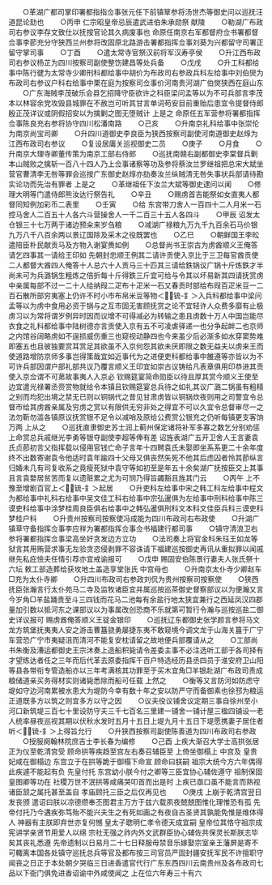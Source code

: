 <!-- { "loadSidebar": true } -->
　　○革湖广都司掌印署都指指佥事张元任下前镇筸参将汤世杰等御史问以巡抚汪道昆论劾也
　　○丙申  仁宗昭皇帝忌辰遣武进伯朱承勋祭  献陵
　　○勒湖广布政司右参议李存文致仕以抚按官论其久病废事也  命原任南京右军都督府佥书署都督佥事李莭充分守狭西兰州参将改固原北路游击署都指挥佥事刘葵为兴都留守司署正留守掌司事
　　○丁酉
　　○遣太常寺官祭汉前将军汉寿亭侯
　　○升江西布政司右参议杨芷为四川按察司副使整饬建昌等处兵备
　　○戊戌
　　○升工科都给事中陈行徤为太常寺少卿刑科都给事中胡价为布政司右参政兵科左给事中刘伯爕为布政司右参议户科右给事中栗在庭为按察司佥事价河南贵河湖广伯爕狭西在庭山东
　　○广东海贼李茂破乐会县乞招降守臣欲许之科臣梁问孟等以为不可兵部言李茂本以林容余党攻毁县城罪在不赦岂可听其甘言单词苟安目前重贻后患宜令提督侍郎殷正茂详议或阴假招安以为擒剿之图无堕贼计  上是之  命原任五军营参将署都指挥佥事陈良充右参将协守四川松潘南路
　　○己亥
　　○升南京礼科给事中张崇伦为南京尚宝司卿
　　○升四川道御史李良臣为狭西按察司副使河南道御史赵焞为江西布政司右参议
　　○复设居庸关巡视御史二员
　　○庚子
　　○月食
　　○升南京大理寺卿董传策为南京工部右侍郎
　　○巡抚南赣右副都御史李棠督兵剿本山贼败之擒斩一百八十四人乃上佥事诸察等功及参将蔡汝兰罗继祖把总宋大斌坐营官曹清李无咎等罪会巡按广东御史赵焞亦劾奏汝兰纵贼清无咎失事状兵部请待勘实论功而先治有罪者  上是之
　　○革继祖任下汝兰大斌等御史逮问以闻
　　○修理大明等门遣侍郎熊汝达行祭告礼
　　○辛丑
　　○赐虏首吉能祭如女直夷人都督同知例加彩币二表里
　　○壬寅
　　○给  东宫带刀舍人一百四十二人月米一石控马舍人二百五十人各六斗营操舍人一千二百三十五人各四斗
　　○甲辰  诏发太仓银三十七万两于诸边预籴来岁刍粮
　　○减湖广禄粮九万九千九百余石马价银九万八千八百余两以景辽国除及采木之役既罢也
　　○乙巳
　　○朝鲜国王李昖遣陪臣朴民献贡马及方物入谢宴赉如例
　　○总督尚书王崇古为虏酋顺义王俺答请乞四事其一请给王印如  先朝封忠顺王例其二请许贡使入京比于三卫每官酋贡使二人都督大酋四人俺答十人总六十人贡马三十匹其三请给鉄锅议广锅十斤炼鉄才半尚未可为兵潞锅生粗炼之倍折每十斤得鉄三斤宜可给与令其以坏易新其四请抚赏虏中亲属每部不过一二十人给纳叚二疋布十疋米一石又春贡时部给布叚百疋米豆一二百石散所部穷夷塞上仍许不时小市布帛米豆等物＜锍-釒＞入兵科都给事中梁问孟等以为虏中食用必资于锅与之互市固无害顾抚赏之论不宜轻许人众费多靡有止极虏习以为常将谓岁例异时因而议增不可得减必为转输之患且虏数十万人中国岂能尽衣食之礼科都给事中陆树德亦言贡使入京有五不可凌虐驿递一也分争起衅二也京师之内馆谷阔略虏如不逞损威伤重三也窥视动静四也今来虽少后必渐多如水穿窦势难即塞五也且彼独要赏耳赏足其欲虽不入京何怨其欲未厌即限之数无益夫以虏来王而使道路增防京师多事岂得策哉宜如近事代为之进便吏科都给事中雒遵等亦皆以为不可许兵部因谓户部礼部共议乃覆言顺义王印宜如崇古议铸给凡表章俱用印恭进其贡使入京佥谓不可苐故事夷人入京必  钦赐筵宴简命勋臣以待且厚其赏今顺义王使至边宜遣光禄署丞赍赏物就给令本镇且钦赐筵宴总兵待之如礼其议广潞二锅虽有粗精之别而均犯出境之禁无已则以铜锅代之昔见甘肃虏皆以铜锅炊夜则用之司警宜令总督市给其虏酋亲属及穷虏之赏以有限供无穷非处之得宜不可以久宜令总督审尽一之法勿靳勿滥各镇原议抚赏银不足令以减哨及原给公费赏公银充之仍听每镇更支客饷万两  上从之
　　○巡抚直隶御史苏士润上蓟州保定诸将补军多寡之数乞分别劝惩  上命赏总兵戚继光李勇等银夺副使李超等俸有差  诏旌表湖广五开卫舍人王言妻袁氏贞莭初言父指挥载以侵用官钱亡命子言年十四聘袁氏未娶即坐系系更二十余年度终不出数寄谢袁令他适时袁年踰四十父母又俱丧然矢死不他其后虑囚者怜其莭纵言归婚未几有司复收系之竟瘦死狱中袁守等如初至是年五十余矣湖广抚按臣交上其事且言袁婺居贫苦而复以遗赃累之尤为可悯乃得旨蠲豁且旌其门云
　　○丙午  上不豫至增剧百官上＜锍-釒＞起居
　　○升吏科左给事中宋之韩工科左给事中程文为都给事中礼科右给事中吴文佳工科右给事中宗弘暹俱为左给事中刑科给事中陈三谟吏科给事中涂梦桂周良臣俱右给事中之韩弘暹俱刑科文本科文佳臣兵科三谟吏科梦桂户科
　　○升贵州按察司按察使冯成能为四川布政司右布政使
　　○升湖广镇草守备指挥佥事李应祥为署都指挥佥事佥书福建行都司事
　　○镇守清浪卫右参将署都指挥佥事梁高坐奸贪发边方立功
　　○法司奏上将官金科朱珏王如龙等狱言其用贿营求事无左验贪恣侵剥罪不容诛请下福建巡按御史再讯从重拟罪以闻戚继先私庇憸夫任情引荐亦宜戒谕报可
　　○戊申  赐固安伯陈景行妻夫人张氏祭十六坛  敕工部造葬给获坆地土盖造享堂张氏  中宫母也
　　○升南京太仆寺少卿赵车□充为太仆寺卿
　　○升四川布政司右参政刘侃为贵州按察司按察使
　　○狭西抚臣张瀚言行太仆苑马二寺及监牧诸臣宜并属巡按巡茶御史督察部议以为便瀚又言今岁角□羊盐踊贵至斗三四钱而花马二池每有余盐行地太狭宜兼行之西延凤汉四郡量加引数以抵河东之课部议以为事属改创恐商不乐就第可暂行令瀚与巡按巡盐二御史详议报可  赐虏酋俺答顺义王锭金银印
　　○巡抚辽东都御史张学颜言参将马文龙方筑堡抚夷夷人安之游击曹簋骁勇屡捷东夷不敢窥境今调文龙于山海关簋于广宁车营恐广宁市夷疑沮而清河不能复安枕请留之故地便兵部覆请从之
　　○工部尚书朱衡及漕运都御史王宗沐奏上造船积毙请令差委主事不必注选听工部于各司择有才望练达者任之三年而后代革去原委指挥千百户特选经历县丞四员于淮安府卫山阳等县各带衔专管造船亦以三年考满核其功罪至于买木宜角□羊银赴湖广布政司责成粮储道亲买务得材实则诸毙悉除而船可任载  上然之
　　○衡等又言防河如防虑守堤如守边河南累被水患大为堤防今幸有数十年之安以防严守而备御素也徐邳为粮运正道既多方以筑之则宜多方以守之因
　　○议夫役议铺舍议定期三事自徐州至小河口新筑堤三百七十里设防守夫三千七百名三里建一铺舍一铺计屋三楹四铺设一老人统率昼夜巡视其期以伏秋水发时五月十五日上堤九月十五日下堤愿携妻子居住者听＜锍-釒＞上得旨允行
　　○升狭西按察司副使陈善道为四川布政司右参政
　　○授服阕翰林院庶吉士李长春为编修
　　○己酉  上疾大渐召大学士高拱张居正为仪至乾清宫受  顾命拱等疾趋至宫左右奏召辅臣至  上倚坐御榻上  中宫及  皇贵妃咸在御榻边  东宫立于在拱等跪于御榻下命宣  顾命曰朕嗣  祖宗大统今方六年偶得此疾遽不能起有负  先皇付托  东宫幼小朕今付之卿等三臣宜协心辅佐遵守  祖制保固皇图卿等功在  社稷万世不泯拱等咸痛哭叩首而出是时  上疾已亟口虽不能言而熟视诸臣颔之属托甚至盖自  孝庙顾托三臣之后仅再见也
　　○庚戌  上崩于乾清宫翌日发丧颁  遣诏曰朕以凉德缵奉丕图君主万方于兹六载夙夜兢兢图惟化理惟恐有孤  先帝付托乃今遘疾弥笃殆不能兴夫生之有死如画之有夜自古圣贤其孰能免惟是维体得人  神器有主朕即弃世亦复何憾  皇太子聦明仁孝令德天成宜嗣  皇帝位其恪守祖宗成宪讲学亲贤节用爱人以绵  宗社无强之祚内外文武群臣协心辅佐共保灵长斯朕志毕矣其丧礼悉遵  先帝遗制以日易月二十七日释服毋禁音乐嫁娶宗室亲王藩屏是寄不可輙离本国各处镇守巡抚总兵等官及都布按三司官员严固封疆安抚军民不许擅职守闻丧之日正于本处朝夕哭临三日进香遣官代行广东东西四川云南贵州及各布政司七品以下衙门俱免进香诏谕中外咸使闻之  上在位六年寿三十有六
